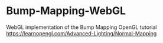 # Bump-Mapping-WebGL
WebGL implementation of the Bump Mapping OpenGL tutorial https://learnopengl.com/Advanced-Lighting/Normal-Mapping

